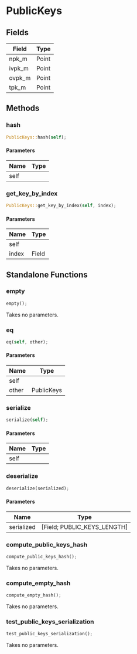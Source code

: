 # PublicKeys

## Fields
| Field | Type |
| --- | --- |
| npk_m | Point |
| ivpk_m | Point |
| ovpk_m | Point |
| tpk_m | Point |

## Methods

### hash

```rust
PublicKeys::hash(self);
```

#### Parameters
| Name | Type |
| --- | --- |
| self |  |

### get_key_by_index

```rust
PublicKeys::get_key_by_index(self, index);
```

#### Parameters
| Name | Type |
| --- | --- |
| self |  |
| index | Field |

## Standalone Functions

### empty

```rust
empty();
```

Takes no parameters.

### eq

```rust
eq(self, other);
```

#### Parameters
| Name | Type |
| --- | --- |
| self |  |
| other | PublicKeys |

### serialize

```rust
serialize(self);
```

#### Parameters
| Name | Type |
| --- | --- |
| self |  |

### deserialize

```rust
deserialize(serialized);
```

#### Parameters
| Name | Type |
| --- | --- |
| serialized | [Field; PUBLIC_KEYS_LENGTH] |

### compute_public_keys_hash

```rust
compute_public_keys_hash();
```

Takes no parameters.

### compute_empty_hash

```rust
compute_empty_hash();
```

Takes no parameters.

### test_public_keys_serialization

```rust
test_public_keys_serialization();
```

Takes no parameters.

